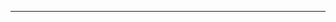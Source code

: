 <!--
CO_OP_TRANSLATOR_METADATA:
{
  "original_hash": "77735b446eb79b1bba9c849865cd0ced",
  "translation_date": "2025-08-28T18:04:25+00:00",
  "source_file": "03-GettingStarted/05-stdio-server/README.md",
  "language_code": "ne"
}
-->


---

